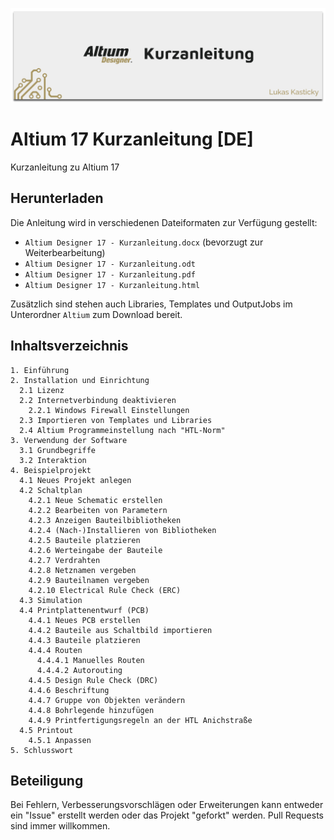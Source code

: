 ![<> Header Image <>](https://github.com/htl-inn/altium-anleitung/raw/master/header.png)

# Altium 17 Kurzanleitung [DE]

Kurzanleitung zu Altium 17

## Herunterladen

Die Anleitung wird in verschiedenen Dateiformaten zur Verfügung gestellt:

* `Altium Designer 17 - Kurzanleitung.docx` (bevorzugt zur Weiterbearbeitung)
* `Altium Designer 17 - Kurzanleitung.odt`
* `Altium Designer 17 - Kurzanleitung.pdf`
* `Altium Designer 17 - Kurzanleitung.html`

Zusätzlich sind stehen auch Libraries, Templates und OutputJobs im Unterordner `Altium` zum Download bereit.

## Inhaltsverzeichnis

```text
1. Einführung
2. Installation und Einrichtung
  2.1 Lizenz
  2.2 Internetverbindung deaktivieren
    2.2.1 Windows Firewall Einstellungen
  2.3 Importieren von Templates und Libraries
  2.4 Altium Programmeinstellung nach "HTL-Norm"
3. Verwendung der Software
  3.1 Grundbegriffe
  3.2 Interaktion
4. Beispielprojekt
  4.1 Neues Projekt anlegen
  4.2 Schaltplan
    4.2.1 Neue Schematic erstellen
    4.2.2 Bearbeiten von Parametern
    4.2.3 Anzeigen Bauteilbibliotheken
    4.2.4 (Nach-)Installieren von Bibliotheken
    4.2.5 Bauteile platzieren
    4.2.6 Werteingabe der Bauteile
    4.2.7 Verdrahten
    4.2.8 Netznamen vergeben
    4.2.9 Bauteilnamen vergeben
    4.2.10 Electrical Rule Check (ERC)
  4.3 Simulation
  4.4 Printplattenentwurf (PCB)
    4.4.1 Neues PCB erstellen
    4.4.2 Bauteile aus Schaltbild importieren
    4.4.3 Bauteile platzieren
    4.4.4 Routen
      4.4.4.1 Manuelles Routen
      4.4.4.2 Autorouting
    4.4.5 Design Rule Check (DRC)
    4.4.6 Beschriftung
    4.4.7 Gruppe von Objekten verändern
    4.4.8 Bohrlegende hinzufügen
    4.4.9 Printfertigungsregeln an der HTL Anichstraße
  4.5 Printout
    4.5.1 Anpassen
5. Schlusswort
```

## Beteiligung

Bei Fehlern, Verbesserungsvorschlägen oder Erweiterungen kann entweder ein "Issue" erstellt werden oder das Projekt "geforkt" werden. Pull Requests sind immer willkommen.